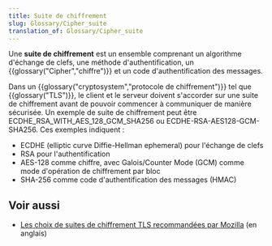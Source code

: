 ```yaml
---
title: Suite de chiffrement
slug: Glossary/Cipher_suite
translation_of: Glossary/Cipher_suite
---
```


Une **suite de chiffrement** est un ensemble comprenant un algorithme d'échange de clefs, une méthode d'authentification, un {{glossary("Cipher","chiffre")}} et un code d'authentification des messages.

Dans un {{glossary("cryptosystem","protocole de chiffrement")}} tel que {{glossary("TLS")}}, le client et le serveur doivent s'accorder sur une suite de chiffrement avant de pouvoir commencer à communiquer de manière sécurisée. Un exemple de suite de chiffrement peut être ECDHE_RSA_WITH_AES_128_GCM_SHA256 ou ECDHE-RSA-AES128-GCM-SHA256. Ces exemples indiquent :

- ECDHE (elliptic curve Diffie-Hellman ephemeral) pour l'échange de clefs
- RSA pour l'authentification
- AES-128 comme chiffre, avec Galois/Counter Mode (GCM) comme mode d'opération de chiffrement par bloc
- SHA-256 comme code d'authentification des messages (HMAC)

## Voir aussi

- [Les choix de suites de chiffrement TLS recommandées par Mozilla](https://wiki.mozilla.org/Security/Server_Side_TLS) (en anglais)
